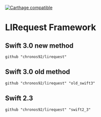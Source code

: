  [![Carthage compatible](https://img.shields.io/badge/Carthage-compatible-4BC51D.svg?style=flat)](https://github.com/Carthage/Carthage)

# LIRequest Framework

## Swift 3.0 new method
```
github "chronos92/lirequest"
```

## Swift 3.0 old method
```
github "chronos92/lirequest" "old_swift3"
```

## Swift 2.3

```
github "chronos92/lirequest" "swift2_3"
```
